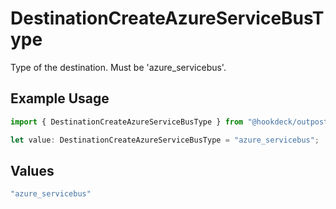 # DestinationCreateAzureServiceBusType

Type of the destination. Must be 'azure_servicebus'.

## Example Usage

```typescript
import { DestinationCreateAzureServiceBusType } from "@hookdeck/outpost-sdk/models/components";

let value: DestinationCreateAzureServiceBusType = "azure_servicebus";
```

## Values

```typescript
"azure_servicebus"
```